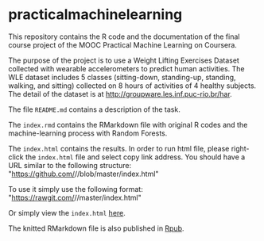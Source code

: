 # practicalmachinelearning
This repository contains the R code and the documentation of the final course project of the MOOC Practical Machine Learning on Coursera.

The purpose of the project is to use a Weight Lifting Exercises Dataset collected with wearable accelerometers to predict human activities. The WLE dataset includes 5 classes (sitting-down, standing-up, standing, walking, and sitting) collected on 8 hours of activities of 4 healthy subjects. The detail of the dataset is at <http://groupware.les.inf.puc-rio.br/har>.

The file `README.md` contains a description of the task.

The `index.rmd` contains the RMarkdown file with original R codes and the machine-learning process with Random Forests.

The `index.html` contains the results. In order to run html file, please right-click the `index.html` file and select copy link address. You should have a URL similar to the following structure: "https://github.com/<your user name>/<your repo>/blob/master/index.html"

To use it simply use the following format: "https://rawgit.com/<your user name>/<your repo>/master/index.html"
  
Or simply view the `index.html` [here](https://rawgit.com/smei1227/practicalmachinelearning/gh-pages/index.html).

The knitted RMarkdown file is also published in [Rpub](http://rpubs.com/smei1227/242069).
